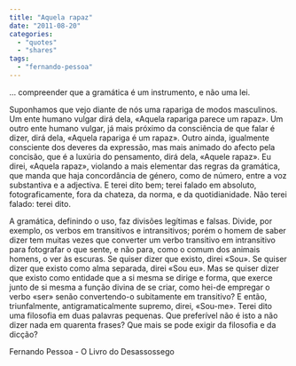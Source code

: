 ```yaml
---
title: "Aquela rapaz"
date: "2011-08-20"
categories: 
  - "quotes"
  - "shares"
tags: 
  - "fernando-pessoa"
---
```


… compreender que a gramática é um instrumento, e não uma lei. 

Suponhamos que vejo diante de nós uma rapariga de modos masculinos. Um ente humano vulgar dirá dela, «Aquela rapariga parece um rapaz». Um outro ente humano vulgar, já mais próximo da consciência de que falar é dizer, dirá dela, «Aquela rapariga é um rapaz». Outro ainda, igualmente consciente dos deveres da expressão, mas mais animado do afecto pela concisão, que é a luxúria do pensamento, dirá dela, «Aquele rapaz». Eu direi, «Aquela rapaz», violando a mais elementar das regras da gramática, que manda que haja concordância de género, como de número, entre a voz substantiva e a adjectiva. E terei dito bem; terei falado em absoluto, fotograficamente, fora da chateza, da norma, e da quotidianidade. Não terei falado: terei dito. 

A gramática, definindo o uso, faz divisões legítimas e falsas. Divide, por exemplo, os verbos em transitivos e intransitivos; porém o homem de saber dizer tem muitas vezes que converter um verbo transitivo em intransitivo para fotografar o que sente, e não para, como o comum dos animais homens, o ver às escuras. Se quiser dizer que existo, direi «Sou». Se quiser dizer que existo como alma separada, direi «Sou eu». Mas se quiser dizer que existo como entidade que a si mesma se dirige e forma, que exerce junto de si mesma a função divina de se criar, como hei-de empregar o verbo «ser» senão convertendo-o subitamente em transitivo? E então, triunfalmente, antigramaticalmente supremo, direi, «Sou-me». Terei dito uma filosofia em duas palavras pequenas. Que preferível não é isto a não dizer nada em quarenta frases? Que mais se pode exigir da filosofia e da dicção? 

Fernando Pessoa - O Livro do Desassossego
